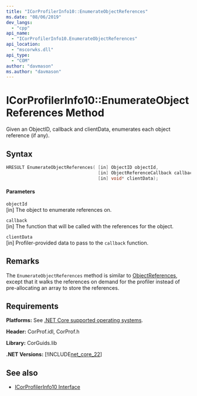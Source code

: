```yaml
---
title: "ICorProfilerInfo10::EnumerateObjectReferences"
ms.date: "08/06/2019"
dev_langs:
  - "cpp"
api_name:
  - "ICorProfilerInfo10.EnumerateObjectReferences"
api_location:
  - "mscorwks.dll"
api_type:
  - "COM"
author: "davmason"
ms.author: "davmason"
---
```

# ICorProfilerInfo10::EnumerateObjectReferences Method

Given an ObjectID, callback and clientData, enumerates each object reference (if any).

## Syntax

```cpp
HRESULT EnumerateObjectReferences( [in] ObjectID objectId,
                                   [in] ObjectReferenceCallback callback,
                                   [in] void* clientData);
```

#### Parameters

`objectId` \
[in] The object to enumerate references on.

`callback` \
[in] The function that will be called with the references for the object.

`clientData` \
[in] Profiler-provided data to pass to the `callback` function.

## Remarks

The `EnumerateObjectReferences` method is similar to [ObjectReferences](../../../../docs/framework/unmanaged-api/profiling/icorprofilercallback-objectreferences-method.md), except that it walks the references on demand for the profiler instead of pre-allocating an array to store the references.

## Requirements

**Platforms:** See [.NET Core supported operating systems](../../../core/windows-prerequisites.md#net-core-supported-operating-systems).

**Header:** CorProf.idl, CorProf.h

**Library:** CorGuids.lib

**.NET Versions:** [!INCLUDE[net_core_22](../../../../includes/net-core-30-md.md)]

## See also

- [ICorProfilerInfo10 Interface](../../../../docs/framework/unmanaged-api/profiling/icorprofilerinfo10-interface.md)

